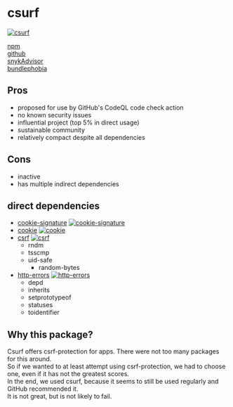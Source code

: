 # csurf
[![csurf](https://snyk.io/advisor/npm-package/csurf/badge.svg)](https://snyk.io/advisor/npm-package/csurf)

[npm](https://www.npmjs.com/package/csurf)<br>
[github](https://github.com/expressjs/csurf#readme)<br>
[snykAdvisor](https://snyk.io/advisor/npm-package/csurf)<br>
[bundlephobia](https://bundlephobia.com/package/csurf@1.11.0)

## Pros
* proposed for use by GitHub's CodeQL code check action
* no known security issues
* influential project (top 5% in direct usage)
* sustainable community
* relatively compact despite all dependencies

## Cons
* inactive
* has multiple indirect dependencies

## direct dependencies
* [cookie-signature](https://snyk.io/advisor/npm-package/cookie-signature) [![cookie-signature](https://snyk.io/advisor/npm-package/cookie-signature/badge.svg)](https://snyk.io/advisor/npm-package/cookie-signature)
* [cookie](https://snyk.io/advisor/npm-package/cookie) [![cookie](https://snyk.io/advisor/npm-package/cookie/badge.svg)](https://snyk.io/advisor/npm-package/cookie)
* [csrf](https://snyk.io/advisor/npm-package/csrf) [![csrf](https://snyk.io/advisor/npm-package/csrf/badge.svg)](https://snyk.io/advisor/npm-package/csrf)
  * rndm
  * tsscmp
  * uid-safe
    * random-bytes
* [http-errors](https://snyk.io/advisor/npm-package/http-errors) [![http-errors](https://snyk.io/advisor/npm-package/http-errors/badge.svg)](https://snyk.io/advisor/npm-package/http-errors)
  * depd
  * inherits
  * setprototypeof
  * statuses
  * toidentifier

## Why this package?
Csurf offers csrf-protection for apps. 
There were not too many packages for this around. <br>
So if we wanted to at least attempt using csrf-protection, we had to choose one, even if it has not the greatest scores.<br>
In the end, we used csurf, because it seems to still be used regularly and GitHub recommended it.<br>
It is not great, but is not likely to fail.